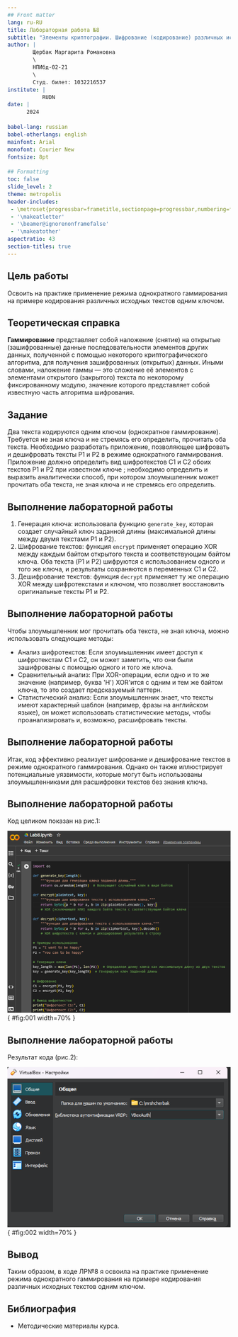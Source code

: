 ```yaml
---
## Front matter
lang: ru-RU
title: Лабораторная работа №8
subtitle: "Элементы криптографии. Шифрование (кодирование) различных исходных текстов одним ключом"
author: |
        Щербак Маргарита Романовна
        \        
        НПИбд-02-21
        \
        Студ. билет: 1032216537
institute: |
           RUDN
date: |
      2024

babel-lang: russian
babel-otherlangs: english
mainfont: Arial
monofont: Courier New
fontsize: 8pt

## Formatting
toc: false
slide_level: 2
theme: metropolis
header-includes: 
 - \metroset{progressbar=frametitle,sectionpage=progressbar,numbering=fraction}
 - '\makeatletter'
 - '\beamer@ignorenonframefalse'
 - '\makeatother'
aspectratio: 43
section-titles: true
---
```


## **Цель работы**
Освоить на практике применение режима однократного гаммирования на примере кодирования различных исходных текстов одним ключом.

## **Теоретическая справка**
**Гаммирование** представляет собой наложение (снятие) на открытые (зашифрованные) данные последовательности элементов 
других данных, полученной с помощью некоторого криптографического алгоритма, для получения зашифрованных (открытых) данных. 
Иными словами, наложение гаммы — это сложение её элементов с элементами открытого (закрытого) текста по некоторому 
фиксированному модулю, значение которого представляет собой известную часть алгоритма шифрования.

## Задание 

Два текста кодируются одним ключом (однократное гаммирование).
Требуется не зная ключа и не стремясь его определить, прочитать оба текста. Необходимо разработать приложение, позволяющее шифровать и дешифровать тексты P1 и P2 в режиме однократного гаммирования. Приложение должно определить вид шифротекстов C1 и C2 обоих текстов P1 и
P2 при известном ключе ; необходимо определить и выразить аналитически способ, при котором злоумышленник может прочитать оба текста, не
зная ключа и не стремясь его определить.

## **Выполнение лабораторной работы** 

1. Генерация ключа: использовала функцию ```generate_key```, которая создает случайный ключ заданной длины (максимальной длины между двумя текстами P1 и P2).
2. Шифрование текстов: функция ```encrypt``` применяет операцию XOR между каждым байтом открытого текста и соответствующим байтом ключа.
Оба текста (P1 и P2) шифруются с использованием одного и того же ключа, и результаты сохраняются в переменных C1 и C2.
3. Дешифрование текстов: функция ```decrypt``` применяет ту же операцию XOR между шифротекстами и ключом, что позволяет восстановить оригинальные тексты P1 и P2.

## **Выполнение лабораторной работы** 
Чтобы злоумышленник мог прочитать оба текста, не зная ключа, можно использовать следующие методы:

- Анализ шифротекстов: Если злоумышленник имеет доступ к шифротекстам C1 и C2, он может заметить, что они были зашифрованы с помощью одного и того же ключа.
- Сравнительный анализ: При XOR-операции, если одно и то же значение (например, буква 'H') XOR'ится с одним и тем же байтом ключа, то это создает предсказуемый паттерн.
- Статистический анализ: Если злоумышленник знает, что тексты имеют характерный шаблон (например, фразы на английском языке), он может использовать статистические методы, чтобы проанализировать и, возможно, расшифровать тексты.

## **Выполнение лабораторной работы** 

Итак, код эффективно реализует шифрование и дешифрование текстов в режиме однократного гаммирования. Однако он также иллюстрирует потенциальные уязвимости, которые могут быть использованы злоумышленниками для расшифровки текстов без знания ключа.

## **Выполнение лабораторной работы** 

Код целиком показан на рис.1:

![Код](image/2.png){ #fig:001 width=70% }

## **Выполнение лабораторной работы** 
Результат кода (рис.2):

![Продолжение кода и результат](image/1.png){ #fig:002 width=70% }

## Вывод
Таким образом, в ходе ЛР№8 я освоила на практике применение режима однократного гаммирования на примере кодирования различных исходных текстов одним ключом.

## Библиография

- Методические материалы курса.

